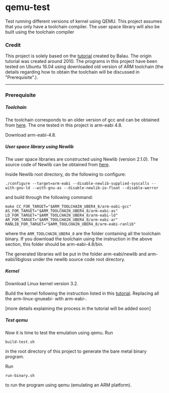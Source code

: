 # qemu-test

Test running different versions of kernel using QEMU. This project assumes that you only have a toolchain compiler. The user space library will also be built using the toolchain compiler

### Credit
This project is solely based on the [tutorial](https://balau82.wordpress.com/2010/12/16/using-newlib-in-arm-bare-metal-programs/) created by Balau. The origin tutorial was created around 2010. The programs in this project have been tested on Ubuntu 16.04 using downloaded old version of ARM toolchain (the details regarding how to obtain the toolchain will be discussed in "Prerequisite".).

-----
### Prerequisite
##### Toolchain
The toolchain corresponds to an older version of gcc and can be obtained from [here](https://bitbucket.org/UBERTC/). The one tested in this project is arm-eabi 4.8.

Download arm-eabi-4.8.

##### User space library using Newlib
The user space libraries are constructed using Newlib (version 2.1.0). The source code of Newlib can be obtained from [here](ftp://sourceware.org/pub/newlib/index.html).

Inside Newlib root directory, do the following to configure:
```
./configure --target=arm-eabi --disable-newlib-supplied-syscalls --with-gnu-ld --with-gnu-as --disable-newlib-io-float --disable-werror
```

and build through the following command:
```
make CC_FOR_TARGET="$ARM_TOOLCHAIN_UBER4_8/arm-eabi-gcc" AS_FOR_TARGET="$ARM_TOOLCHAIN_UBER4_8/arm-eabi-as" LD_FOR_TARGET="$ARM_TOOLCHAIN_UBER4_8/arm-eabi-ld" AR_FOR_TARGET="$ARM_TOOLCHAIN_UBER4_8/arm-eabi-ar" RANLIB_FOR_TARGET="$ARM_TOOLCHAIN_UBER4_8/arm-eabi-ranlib"
```

where the `ARM_TOOLCHAIN_UBER4_8` are the folder containing all the toolchain binary. If you download the toolchain using the instruction in the above section, this folder should be arm-eabi-4.8/bin.

The generated libraries will be put in the folder arm-eabi/newlib and arm-eabi/libgloss under the newlib source code root directory.

##### Kernel
Download Linux kernel version 3.2.

Build the kernel following the instruction listed in this [tutorial](https://balau82.wordpress.com/2012/03/31/compile-linux-kernel-3-2-for-arm-and-emulate-with-qemu/). Replacing all the arm-linux-gnueabi- with arm-eabi-.

[more details explaining the process in the tutorial will be added soon]

##### Test qemu
Now it is time to test the emulation using qemu. Run
```
build-test.sh
```
in the root directory of this project to generate the bare metal binary program.

Run
```
run-binary.sh
```
to run the program using qemu (emulating an ARM platform).
